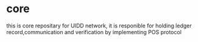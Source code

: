# core
this is core repositary for UIDD network, it is responible for holding ledger record,communication and verification by implementing POS protocol
